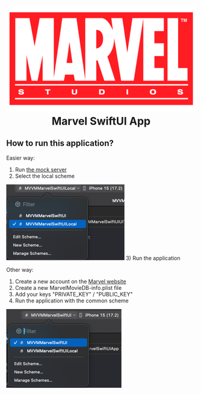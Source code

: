 <h1 align="center" style="border-bottom: none">
    <img alt="Marvel SwiftUI App" src="https://github.com/IgnacioGalliano/MarvelMockAPI/blob/main/Assets/Marvel-Studios-Logo-2008.png?raw=true"><br>Marvel SwiftUI App
</h1>

## How to run this application?

Easier way:
1) Run <a href="https://github.com/IgnacioGalliano/MarvelMockAPI">the mock server</a>
2) Select the local scheme
 <img alt="local scheme" src="https://github.com/IgnacioGalliano/ios-MVVM-SwiftUI-Marvel/blob/main/Readme%20Assets/LocalScheme.png?raw=true">
3) Run the application

Other way:
1) Create a new account on the <a href="https://developer.marvel.com/account"> Marvel website </a>
2) Create a new MarvelMovieDB-info.plist file
3) Add your keys "PRIVATE_KEY" / "PUBLIC_KEY"
4) Run the application with the common scheme
<img alt="local scheme" src="https://github.com/IgnacioGalliano/ios-MVVM-SwiftUI-Marvel/blob/main/Readme%20Assets/ProdScheme.png?raw=true">

